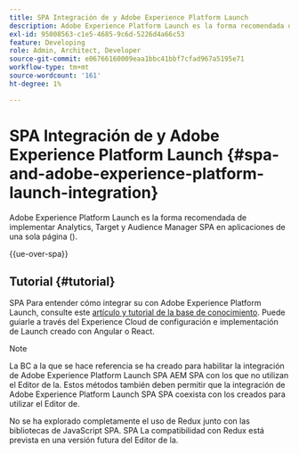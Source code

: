 ```yaml
---
title: SPA Integración de y Adobe Experience Platform Launch
description: Adobe Experience Platform Launch es la forma recomendada de implementar Analytics, Target y Audience Manager SPA dentro de los entornos de trabajo de los usuarios de la plataforma de datos de.
exl-id: 95008563-c1e5-4685-9c6d-5226d4a66c53
feature: Developing
role: Admin, Architect, Developer
source-git-commit: e06766160009eaa1bbc41bbf7cfad967a5195e71
workflow-type: tm+mt
source-wordcount: '161'
ht-degree: 1%

---
```


# SPA Integración de y Adobe Experience Platform Launch {#spa-and-adobe-experience-platform-launch-integration}

Adobe Experience Platform Launch es la forma recomendada de implementar Analytics, Target y Audience Manager SPA en aplicaciones de una sola página ().

{{ue-over-spa}}

## Tutorial {#tutorial}

SPA Para entender cómo integrar su con Adobe Experience Platform Launch, consulte este [artículo y tutorial de la base de conocimiento](https://experienceleague.adobe.com/docs/experience-manager-learn/sites/spa-editor/spa-editor-framework-feature-video-use.html?lang=es). Puede guiarle a través del Experience Cloud de configuración e implementación de Launch creado con Angular o React.

>[!NOTE]
>
>La BC a la que se hace referencia se ha creado para habilitar la integración de Adobe Experience Platform Launch SPA AEM SPA con los que no utilizan el Editor de la. Estos métodos también deben permitir que la integración de Adobe Experience Platform Launch SPA SPA coexista con los creados para utilizar el Editor de.
>
>No se ha explorado completamente el uso de Redux junto con las bibliotecas de JavaScript SPA. SPA La compatibilidad con Redux está prevista en una versión futura del Editor de la.
